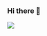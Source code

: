 ### Hi there 👋

<img src="https://img.shields.io/badge/iOS-3DDC84?style=flat-square&logo=iOS&logoColor=white"/>


